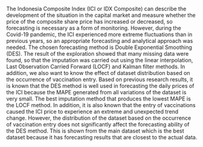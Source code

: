 The Indonesia Composite Index (ICI or IDX Composite) can describe the development of the situation in the capital market and measure whether the price of the composite share price has increased or decreased, so forecasting is necessary as a form of monitoring. However, during the Covid-19 pandemic, the ICI experienced more extreme fluctuations than in previous years, so an appropriate forecasting and analytical approach was needed. The chosen forecasting method is Double Exponential Smoothing (DES). The result of the exploration showed that many missing data were found, so that the imputation was carried out using the linear interpolation, Last Observation Carried Forward (LOCF) and Kalman filter methods. In addition, we also want to know the effect of dataset distribution based on the occurrence of vaccination entry. Based on previous research results, it is known that the DES method is well used in forecasting the daily prices of the ICI because the MAPE generated from all variations of the dataset is very small. The best imputation method that produces the lowest MAPE is the LOCF method. In addition, it is also known that the entry of vaccinations caused the ICI price to experience an extreme and unexpected trend change. However, the distribution of the dataset based on the occurrence of vaccination entry does not significantly affect the forecasting ability of the DES method. This is shown from the main dataset which is the best dataset because it has forecasting results that are closest to the actual data.
